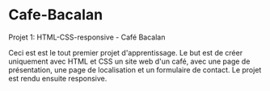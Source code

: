 # Cafe-Bacalan
Projet 1: HTML-CSS-responsive - Café Bacalan

Ceci est est le tout premier projet d'apprentissage.
Le but est de créer uniquement avec HTML et CSS un site web d'un café, avec une page de présentation, une page de localisation et un formulaire de contact.
Le projet est rendu ensuite responsive.
